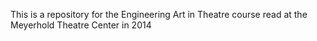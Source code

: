 This is a repository for the Engineering Art in Theatre course read at the Meyerhold Theatre Center in 2014